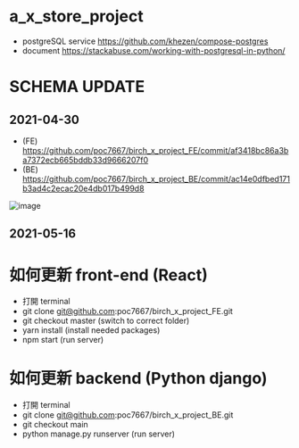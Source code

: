 # a_x_store_project

- postgreSQL service https://github.com/khezen/compose-postgres
- document https://stackabuse.com/working-with-postgresql-in-python/


# SCHEMA UPDATE

## 2021-04-30
- (FE) https://github.com/poc7667/birch_x_project_FE/commit/af3418bc86a3ba7372ecb665bddb33d9666207f0
- (BE) https://github.com/poc7667/birch_x_project_BE/commit/ac14e0dfbed171b3ad4c2ecac20e4db017b499d8

![image](https://user-images.githubusercontent.com/4974355/116723849-c3ca4880-a994-11eb-8ba5-b97f0f5bf9ac.png)

## 2021-05-16


# 如何更新 front-end (React)

- 打開 terminal
- git clone git@github.com:poc7667/birch_x_project_FE.git
- git checkout master (switch to correct folder)
- yarn install (install needed packages)
- npm start (run server)



# 如何更新 backend (Python django)

- 打開 terminal
- git clone git@github.com:poc7667/birch_x_project_BE.git
- git checkout main
- python manage.py runserver (run server)

